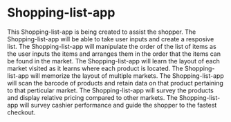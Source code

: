 # Shopping-list-app

This Shopping-list-app is being created to assist the shopper.
The Shopping-list-app will be able to take user inputs and create a resposive list.
The Shopping-list-app will manipulate the order of the list of items as the user inputs the items and arranges them in the order that the items can be found in the market.
The Shopping-list-app will learn the layout of each market visited as it learns where each product is located.
The Shopping-list-app will memorize the layout of multiple markets.
The Shopping-list-app will scan the barcode of products and retain data on that product pertaining to that perticular market.
The Shopping-list-app will survey the products and display relative pricing compared to other markets.
The Shopping-list-app will survey cashier performance and guide the shopper to the fastest checkout. 
